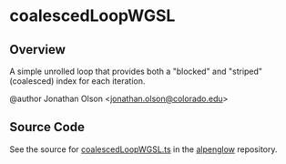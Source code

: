 # coalescedLoopWGSL

## Overview

A simple unrolled loop that provides both a "blocked" and "striped" (coalesced) index for each iteration.

@author Jonathan Olson &lt;jonathan.olson@colorado.edu&gt;



## Source Code

See the source for [coalescedLoopWGSL.ts](https://github.com/phetsims/alpenglow/blob/main/js/webgpu/wgsl/gpu/coalescedLoopWGSL.ts) in the [alpenglow](https://github.com/phetsims/alpenglow) repository.
